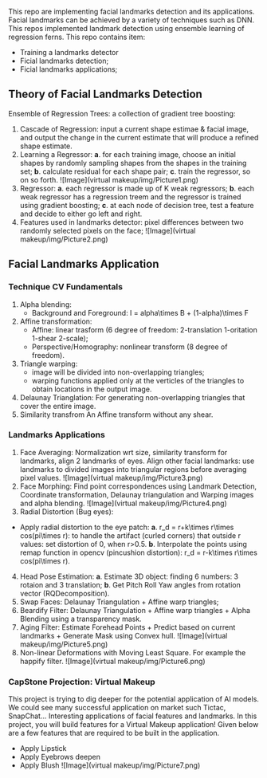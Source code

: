 This repo are implementing facial landmarks detection and its applications. Facial landmarks can be achieved by a variety of techniques such as DNN. This repos implemented landmark detection using ensemble learning of regression ferns.
This repo contains item:
- Training a landmarks detector
- Ficial landmarks detection;
- Ficial landmarks applications;

## Theory of Facial Landmarks Detection
Ensemble of Regression Trees: a collection of gradient tree boosting:
1. Cascade of Regression: input a current shape estimae & facial image, and output the change in the current estimate that will produce a refined shape estimate.
2. Learning a Regressor: **a**. for each training image, choose an initial shapes by randomly sampling shapes from the shapes in the training set; **b**. calculate residual for each shape pair; **c**. train the regressor, so on so forth.
![Image](virtual makeup/img/Picture1.png)
3. Regressor: **a**. each regressor is made up of K weak regressors; **b**. each weak regressor has a regression treem and the regressor is trained using gradient boosting; **c**. at each node of decision tree, test a feature and decide to either go left and right.
4. Features used in landmarks detector: pixel differences between two randomly selected pixels on the face;
![Image](virtual makeup/img/Picture2.png)


## Facial Landmarks Application

### Technique CV Fundamentals
1. Alpha blending:
    * Background and Foreground: I = alpha\times B + (1-alpha)\times F
2. Affine transformation:
    * Affine: linear trasform (6 degree of freedom: 2-translation 1-oritation 1-shear 2-scale);
    * Perspective/Homography: nonlinear transform (8 degree of freedom).
3. Triangle warping:
    * image will be divided into non-overlapping triangles;
    * warping functions applied only at the verticles of the triangles to obtain locations in the output image.
4. Delaunay Trianglation:
    For generating non-overlapping triangles that cover the entire image.
5. Similarity transfrom
    An Affine transform without any shear. 

### Landmarks Applications
1. Face Averaging: Normalization wrt size, similarity transform for landmarks, align 2 landmarks of eyes. Align other facial landmarks: use landmarks to divided images into triangular regions before averaging pixel values.
![Image](virtual makeup/img/Picture3.png)
2. Face Morphing: Find point correspondences using Landmark Detection, Coordinate transformation, Delaunay triangulation and Warping images and alpha blending.
![Image](virtual makeup/img/Picture4.png)
3. Radial Distortion (Bug eyes): 
* Apply radial distortion to the eye patch: **a**. r_d = r+k\times r\times cos(pi\times r): to handle the artifact (curled corners) that outside r values: set distortion of 0, when r>0.5. **b**. Interpolate the points using remap function in opencv (pincushion distortion): r_d = r-k\times r\times cos(pi\times r).
4. Head Pose Estimation: **a**. Estimate 3D object: finding 6 numbers: 3 rotaion and 3 translation; **b**. Get Pitch Roll Yaw angles from rotation vector (RQDecomposition).
5. Swap Faces: Delaunay Triangulation + Affine warp triangles;
6. Beardify Filter: Delaunay Triangulation + Affine warp triangles + Alpha Blending using a transparency mask.
7. Aging Filter: Estimate Forehead Points + Predict based on current landmarks + Generate Mask using Convex hull.
![Image](virtual makeup/img/Picture5.png)
8. Non-linear Deformations with Moving Least Square. For example the happify filter.
![Image](virtual makeup/img/Picture6.png)

### CapStone Projection: Virtual Makeup
This project is trying to dig deeper for the potential application of AI models. We could see many successful application on market such Tictac, SnapChat... 
Interesting applications of facial features and landmarks. In this project, you will build features for a Virtual Makeup application! Given below are a few features that are required to be built in the application.
- Apply Lipstick
- Apply Eyebrows deepen
- Apply Blush
![Image](virtual makeup/img/Picture7.png)




